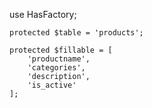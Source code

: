 use HasFactory;

    protected $table = 'products';

    protected $fillable = [
        'productname',
        'categories',
        'description',
        'is_active'
    ];